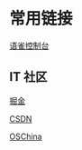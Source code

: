 
# 常用链接

[语雀控制台](https://www.yuque.com/dashboard)


## IT 社区

[掘金](https://juejin.im/)

[CSDN](https://www.csdn.net/)

[OSChina](https://www.oschina.net/)